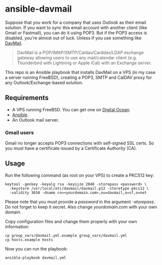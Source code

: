 # ansible-davmail

Suppose that you work for a company that uses Outlook as their email solution.
If you want to sync this email account with another client (like Gmail or
Fastmail), you can do it using POP3. But if the POP3 access is disabled, you're
almost out of luck. Unless if you use something like [DavMail][davmail].

> DavMail is a POP/IMAP/SMTP/Caldav/Carddav/LDAP exchange gateway allowing users
> to use any mail/calendar client (e.g. Thunderbird with Lightning or Apple
> iCal) with an Exchange server.

This repo is an Ansible playbook that installs DavMail on a VPS (in my case a
server running FreeBSD), creating a POP3, SMTP and CalDAV proxy for any
Outlook/Exchange-based solution.

## Requirements

* A VPS running FreeBSD. You can get one on [Digital Ocean][referral].
* [Ansible][ansible].
* An Outlook mail server.

### Gmail users

Gmail no longer accepts POP3 connections with self-signed SSL certs. So you must
have a certificate issued by a Certificate Authority (CA).

## Usage

Run the following command (as root on your VPS) to create a PKCS12 key:

```
keytool -genkey -keyalg rsa -keysize 2048 -storepass <password> \
  -keystore /usr/local/etc/davmail/davmail.p12 -storetype pkcs12 \
  -validity 3650 -dname cn=<yourdomain.com>,ou=davmail,o=sf,o=net
```

Please note that you must provide a _password_ in the argument _-storepass_.
Do not forget to keep it secret. Also change _yourdomain.com_ with your
own domain.

Copy configuration files and change them properly with your own information:

```
cp group_vars/davmail.yml.example group_vars/davmail.yml
cp hosts.example hosts
```

Now you can run the playbook:

```
ansible-playbook davmail.yml
```

[davmail]: http://davmail.sourceforge.net/
[referral]: https://www.digitalocean.com/?refcode=32f57d59d5c4
[ansible]: http://docs.ansible.com/index.html
